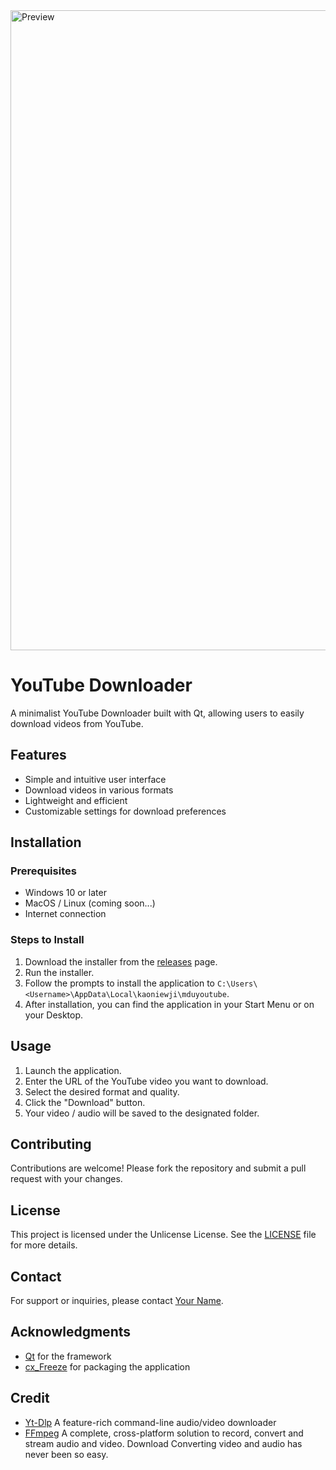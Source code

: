 <img width="1024" alt="Preview" src="https://github.com/user-attachments/assets/5c12ea5a-7012-4707-8898-e91a08c8ff6c">

# YouTube Downloader


A minimalist YouTube Downloader built with Qt, allowing users to easily download videos from YouTube.

## Features

- Simple and intuitive user interface
- Download videos in various formats
- Lightweight and efficient
- Customizable settings for download preferences

## Installation

### Prerequisites

- Windows 10 or later
- MacOS / Linux (coming soon...)
- Internet connection

### Steps to Install

1. Download the installer from the [releases](https://github.com/Rinechxn/mdu-yt/releases) page.
2. Run the installer.
3. Follow the prompts to install the application to `C:\Users\<Username>\AppData\Local\kaoniewji\mduyoutube`.
4. After installation, you can find the application in your Start Menu or on your Desktop.

## Usage

1. Launch the application.
2. Enter the URL of the YouTube video you want to download.
3. Select the desired format and quality.
4. Click the "Download" button.
5. Your video / audio will be saved to the designated folder.

## Contributing

Contributions are welcome! Please fork the repository and submit a pull request with your changes.

## License

This project is licensed under the Unlicense License. See the [LICENSE](LICENSE) file for more details.

## Contact

For support or inquiries, please contact [Your Name](info.neixproducer@gmail.com).

## Acknowledgments

- [Qt](https://www.qt.io/) for the framework
- [cx_Freeze](https://cx-freeze.readthedocs.io/en/latest/) for packaging the application

## Credit
- [Yt-Dlp](https://github.com/yt-dlp/yt-dlp) A feature-rich command-line audio/video downloader
- [FFmpeg](https://www.ffmpeg.org/) A complete, cross-platform solution to record, convert and stream audio and video. Download Converting video and audio has never been so easy.

